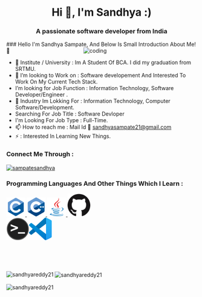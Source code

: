 <h1 align="center">Hi 👋, I'm Sandhya :)</h1>
<h3 align="center">A passionate software developer from India</h3>
### Hello I'm Sandhya Sampate, And Below Is Small Introduction About Me!👋
<img align="right"alt="coding"width="300"src="https://miro.medium.com/v2/resize:fit:679/0*F4t8-xz-b98ZcvEH.gif">

- 🔭 Institute / University  : Im A Student Of BCA. I did my graduation from SRTMU.
- 👯 I’m looking to Work on  : Software developement And Interested To Work On My Current Tech Stack.
- I’m looking for Job Function : Information Technology, Software Developer/Engineer . 
- 💬 Industry Im Lokking For : Information Technology, Computer Software/Development. 
- Searching For Job Title : Software Devloper 
- I'm Looking For Job Type :  Full-Time.
- 📫 How to reach me : <!--[LinkedIn Profile](https://www.linkedin.com/in/sampatesandhya/),--> Mail Id 📧 sandhyasampate21@gmail.com
- ⚡ : Interested In Learning New Things.

<h3 align="left">Connect Me Through : </h3>
<p align="left">
<a href="https://linkedin.com/in/sampatesandhya" target="blank"><img align="center" src="https://raw.githubusercontent.com/rahuldkjain/github-profile-readme-generator/master/src/images/icons/Social/linked-in-alt.svg" alt="sampatesandhya" height="30" width="40" /></a>
</p>

<h3 align="left">Programming Languages And Other Things Which I Learn  : </h3>

<p align = "left"> <a href = "https://www.cprogramming.com/" target = "_blank"> <img src = "https://raw.githubusercontent.com/devicons/devicon/master/icons/c/c-original.svg" alt = "c" width = "50" height = "50"/> </a>  <a href="https://www.w3schools.com/cpp/" target="_blank"> <img src="https://raw.githubusercontent.com/devicons/devicon/master/icons/cplusplus/cplusplus-original.svg" alt="cplusplus" width="50" height="50"/> <a href="https://www.java.com" target="_blank"> <img src="https://raw.githubusercontent.com/devicons/devicon/master/icons/java/java-original.svg" alt="java" width="50" height="50"/> </a>  <a href="https://docs.github.com/en" target="_blank"> <img src="https://raw.githubusercontent.com/github/explore/78df643247d429f6cc873026c0622819ad797942/topics/github/github.png" alt="Github" width="60" height="60"/> </a> <br>   </a> <a href="https://code.visualstudio.com/docs" target="_blank"> <img src="https://raw.githubusercontent.com/github/explore/80688e429a7d4ef2fca1e82350fe8e3517d3494d/topics/visual-studio-code/visual-studio-code.png" alt="visual-studio-code" width="60" height="60"/> </a> <a href="https://docs.microsoft.com/en-us/windows/terminal/" target="_blank"> <img align ="left" src="https://raw.githubusercontent.com/github/explore/80688e429a7d4ef2fca1e82350fe8e3517d3494d/topics/terminal/terminal.png" alt="Terminal" width="60" height="60"/> </a></p> <br><br><br>



<p><img align="left" src="https://github-readme-stats.vercel.app/api/top-langs?username=sandhyareddy21&show_icons=true&theme=highcontrast" alt="sandhyareddy21" /></p>

<p>&nbsp;<img align="center" src="https://github-readme-stats.vercel.app/api?username=sandhyareddy21&show_icons=true&theme=highcontrast" alt="sandhyareddy21" /></p>

<p><img align="center" src="https://github-readme-streak-stats.herokuapp.com/?user=sandhyareddy21&&theme=highcontrast" alt="sandhyareddy21" /></p>



<!---<br><p>&nbsp;<img align="right" src="https://github-readme-stats.vercel.app/api?username=SandhyaReddy21 &show_icons=true&locale=en" alt="SandhyaReddy21 " /></p><br> -->
